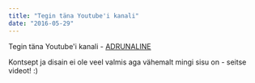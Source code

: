 ```yaml
---
title: "Tegin täna Youtube'i kanali"
date: "2016-05-29"
---
```


Tegin täna Youtube'i kanali - [ADRUNALINE](https://www.youtube.com/channel/UCHQln3vaGzRUoQS-8-WZIRw)

Kontsept ja disain ei ole veel valmis aga vähemalt mingi sisu on - seitse videot! :)
